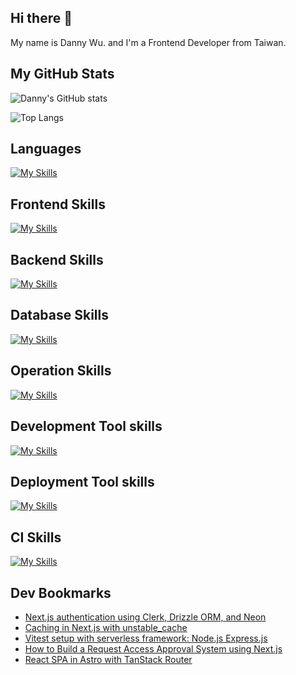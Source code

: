 
## Hi there 👋
My name is Danny Wu. and I'm a Frontend Developer from Taiwan.

## My GitHub Stats
![Danny's GitHub stats](https://github-readme-stats.vercel.app/api?username=danny101201&show_icons=true&count_private=true&theme=react)

![Top Langs](https://github-readme-stats.vercel.app/api/top-langs/?username=danny101201&layout=compact&theme=react)


## Languages
[![My Skills](https://skillicons.dev/icons?i=js,html,css,ts,react,nodejs)](https://skillicons.dev)

## Frontend Skills

[![My Skills](https://skillicons.dev/icons?i=react,materialui,tailwind,sass,bootstrap,redux,vite,nextjs)](https://skillicons.dev)

## Backend Skills

[![My Skills](https://skillicons.dev/icons?i=express,nodejs,graphql,nestjs)](https://skillicons.dev)

## Database Skills

[![My Skills](https://skillicons.dev/icons?i=mongodb,redis,mysql,postgres,prisma)](https://skillicons.dev)

## Operation Skills

[![My Skills](https://skillicons.dev/icons?i=docker,git,githubactions,linux,vim,nginx)](https://skillicons.dev)

## Development Tool skills

[![My Skills](https://skillicons.dev/icons?i=github,git,vscode,webpack)](https://skillicons.dev)

## Deployment Tool skills

[![My Skills](https://skillicons.dev/icons?i=vercel,netlify)](https://skillicons.dev)


## CI Skills

[![My Skills](https://skillicons.dev/icons?i=gitlab)](https://skillicons.dev)


## Dev Bookmarks
<!-- daily.dev BOOKMARKS:START -->
- [Next.js authentication using Clerk, Drizzle ORM, and Neon](https://app.daily.dev/posts/Mapqx7vBq?utm_source=rss&utm_medium=bookmarks&utm_campaign=NRtczkLiNqtGyKkglwy1k)
- [Caching in Next.js with unstable_cache](https://app.daily.dev/posts/SiYC38d7d?utm_source=rss&utm_medium=bookmarks&utm_campaign=NRtczkLiNqtGyKkglwy1k)
- [Vitest setup with serverless framework: Node.js Express.js](https://app.daily.dev/posts/y7soLIhxj?utm_source=rss&utm_medium=bookmarks&utm_campaign=NRtczkLiNqtGyKkglwy1k)
- [How to Build a Request Access Approval System using Next.js](https://app.daily.dev/posts/aTAqwd0zT?utm_source=rss&utm_medium=bookmarks&utm_campaign=NRtczkLiNqtGyKkglwy1k)
- [React SPA in Astro with TanStack Router](https://app.daily.dev/posts/j27qrcZI2?utm_source=rss&utm_medium=bookmarks&utm_campaign=NRtczkLiNqtGyKkglwy1k)
<!-- daily.dev BOOKMARKS:END -->

